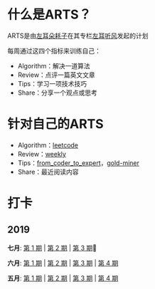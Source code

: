 # 什么是ARTS？
ARTS是由[左耳朵耗子](http://weibo.com/haoel?s=6cm7D0)在其专栏[左耳听风](https://time.geekbang.org/column/48)发起的计划

每周通过这四个指标来训练自己：
* Algorithm：解决一道算法
* Review：点评一篇英文文章
* Tips：学习一项技术技巧
* Share：分享一个观点或思考

# 针对自己的ARTS
* Algorithm：[leetcode](https://github.com/azl397985856/leetcode)
* Review：[weekly](https://github.com/ruanyf/weekly)
* Tips：[from_coder_to_expert](https://github.com/haymaicc/from_coder_to_expert)，[gold-miner](https://github.com/xitu/gold-miner)
* Share：最近阅读内容

# 打卡

## 2019
**七月**: [第 1 期](src/arts-09/README.md) | [第 2 期](./src/arts-10/README.md) | [第 3 期](./src/arts-11/README.md):high_brightness:

**六月**: [第 1 期](src/arts-05/README.md) | [第 2 期](src/arts-06/README.md) | [第 3 期](src/arts-07/README.md) | [第 4 期](src/arts-08/README.md)

**五月**: [第 1 期](src/arts-01/README.md) | [第 2 期](src/arts-02/README.md) | [第 3 期](src/arts-03/README.md) | [第 4 期](src/arts-04/README.md)
